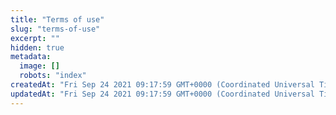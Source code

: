 ```yaml
---
title: "Terms of use"
slug: "terms-of-use"
excerpt: ""
hidden: true
metadata: 
  image: []
  robots: "index"
createdAt: "Fri Sep 24 2021 09:17:59 GMT+0000 (Coordinated Universal Time)"
updatedAt: "Fri Sep 24 2021 09:17:59 GMT+0000 (Coordinated Universal Time)"
---
```

